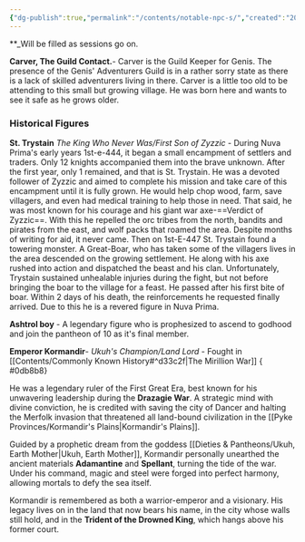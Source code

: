 ```yaml
---
{"dg-publish":true,"permalink":"/contents/notable-npc-s/","created":"2025-05-28T20:12:43.838-04:00","updated":"2025-07-28T06:16:20.818-04:00"}
---
```


**_Will be filled as sessions go on.

**Carver, The Guild Contact.**- Carver is the Guild Keeper for Genis. The presence of the Genis' Adventurers Guild is in a rather sorry state as there is a lack of skilled adventurers living in there. Carver is a little too old to be attending to this small but growing village. He was born here and wants to see it safe as he grows older.


### Historical Figures

**St. Trystain** *The King Who Never Was/First Son of Zyzzic* - During Nuva Prima's early years 1st-e-444, it began a small encampment of settlers and traders. Only 12 knights accompanied them into the brave unknown. After the first year, only 1 remained, and that is St. Trystain. He was a devoted follower of Zyzzic and aimed to complete his mission and take care of this encampment until it is fully grown. He would help chop wood, farm, save villagers, and even had medical training to help those in need.  That said, he was most known for his courage and his giant war axe-==Verdict of Zyzzic==. With this he repelled the orc tribes from the north, bandits and pirates from the east, and wolf packs that roamed the area. Despite months of writing for aid, it never came. Then on 1st-E-447 St. Trystain found a towering monster. A Great-Boar, who has taken some of the villagers lives in the area descended on the growing settlement. He along with his axe rushed into action and dispatched the beast and his clan. Unfortunately, Trystain sustained unhealable injuries during the fight, but not before bringing the boar to the village for a feast. He passed after his first bite of boar. Within 2 days of his death, the reinforcements he requested finally arrived. Due to this he is a revered figure in Nuva Prima. 


**Ashtrol boy** -  A legendary figure who is prophesized to ascend to godhood and join the pantheon of 10 as it's final member.


**Emperor Kormandir**- *Ukuh's Champion/Land Lord* - Fought in [[Contents/Commonly Known History#^d33c2f\|The Mirillion War]]
{ #0db8b8}

He was a legendary ruler of the First Great Era, best known for his unwavering leadership during the **Drazagie War**. A strategic mind with divine conviction, he is credited with saving the city of Dancer and halting the Merfolk invasion that threatened all land-bound civilization in the [[Pyke Provinces/Kormandir's Plains\|Kormandir's Plains]].

Guided by a prophetic dream from the goddess [[Dieties & Pantheons/Ukuh, Earth Mother\|Ukuh, Earth Mother]], Kormandir personally unearthed the ancient materials **Adamantine** and **Spellant**, turning the tide of the war. Under his command, magic and steel were forged into perfect harmony, allowing mortals to defy the sea itself.

Kormandir is remembered as both a warrior-emperor and a visionary. His legacy lives on in the land that now bears his name, in the city whose walls still hold, and in the **Trident of the Drowned King**, which hangs above his former court.